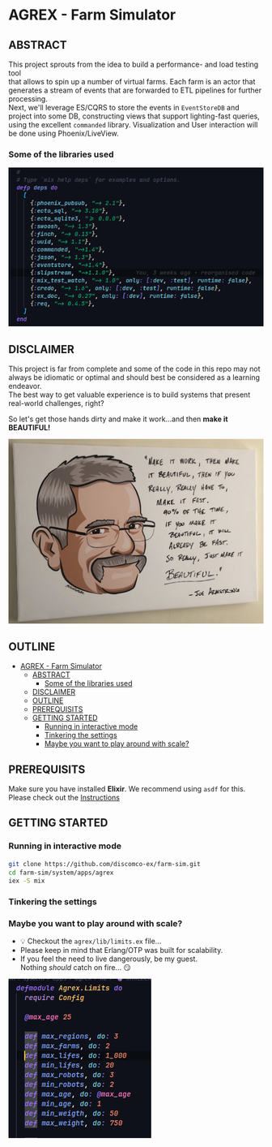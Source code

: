 # AGREX - Farm Simulator

## ABSTRACT

This project sprouts from the idea to build a performance- and load testing tool  
that allows to spin up a number of virtual farms.
Each farm is an actor that generates a stream of events that are forwarded to ETL pipelines for further processing.  
Next, we'll leverage ES/CQRS to store the events in `EventStoreDB` and project into some DB, constructing views that support lighting-fast queries, using the excellent `commanded`  library. Visualization and User interaction will be done using Phoenix/LiveView.


### Some of the libraries used

![1704159811385](image/README/1704159811385.png)

## DISCLAIMER

This project is far from complete and some of the code in this repo may not always be idiomatic or optimal and should best be considered as a learning endeavor.  
The best way to get valuable experience is to build systems that present real-world challenges, right?

So let's get those hands dirty and make it work...and then **make it BEAUTIFUL!**

![1704170193545](image/README/1704170193545.png)


## OUTLINE

- [AGREX - Farm Simulator](#agrex---farm-simulator)
  - [ABSTRACT](#abstract)
    - [Some of the libraries used](#some-of-the-libraries-used)
  - [DISCLAIMER](#disclaimer)
  - [OUTLINE](#outline)
  - [PREREQUISITS](#prerequisits)
  - [GETTING STARTED](#getting-started)
    - [Running in interactive mode](#running-in-interactive-mode)
    - [Tinkering the settings](#tinkering-the-settings)
    - [Maybe you want to play around with scale?](#maybe-you-want-to-play-around-with-scale)

## PREREQUISITS

Make sure you have installed **Elixir**.
We recommend using `asdf` for this.  
Please check out the [Instructions](https://thinkingelixir.com/install-elixir-using-asdf/)

## GETTING STARTED

### Running in interactive mode

```bash
git clone https://github.com/discomco-ex/farm-sim.git
cd farm-sim/system/apps/agrex
iex -S mix

```

### Tinkering the settings

### Maybe you want to play around with scale?

- :bulb: Checkout the `agrex/lib/limits.ex` file... 
- Please keep in mind that Erlang/OTP was built for scalability.
- If you feel the need to live dangerously, be my guest.  
Nothing _should_ catch on fire... :smirk:

![1704159523977](image/README/1704159523977.png) 
